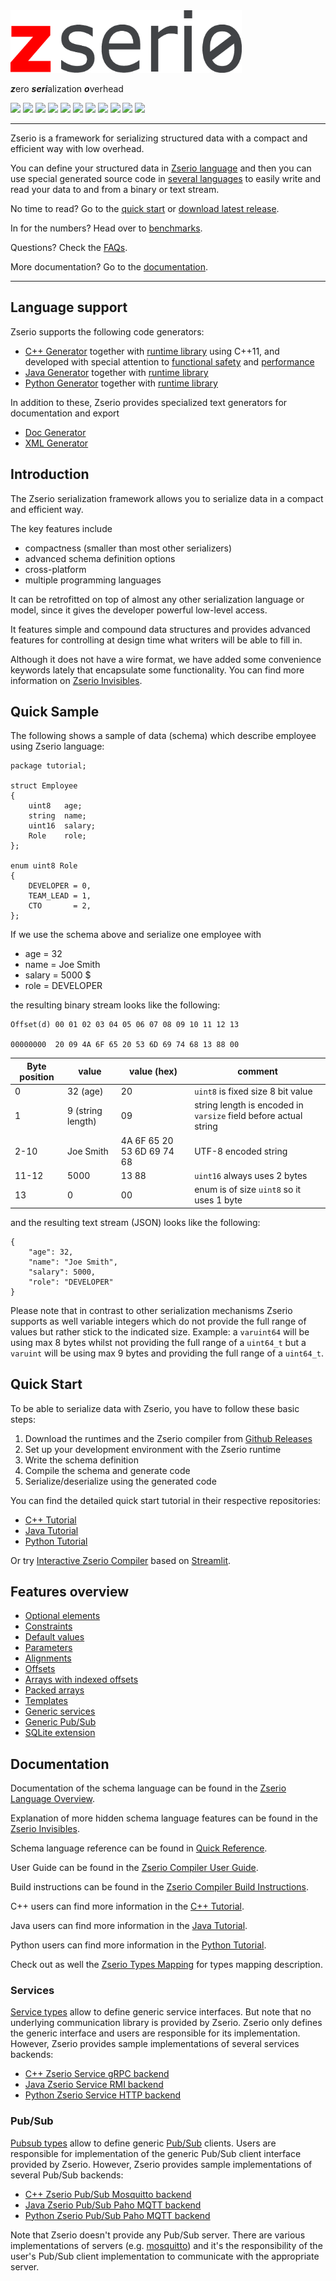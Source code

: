 <img src="doc/Zserio.png" height="100">

***z***ero ***seri***alization ***o***verhead

[![](https://github.com/ndsev/zserio/actions/workflows/build_linux.yml/badge.svg)](https://github.com/ndsev/zserio/actions/workflows/build_linux.yml)
[![](https://github.com/ndsev/zserio/actions/workflows/build_windows.yml/badge.svg)](https://github.com/ndsev/zserio/actions/workflows/build_windows.yml)
[![](https://img.shields.io/endpoint?url=https://zserio.org/doc/runtime/latest/cpp/coverage/clang/coverage_github_badge.json)](https://zserio.org/doc/runtime/latest/cpp/coverage/clang)
[![](https://img.shields.io/endpoint?url=https://zserio.org/doc/runtime/latest/java/coverage/coverage_github_badge.json)](https://zserio.org/doc/runtime/latest/java/coverage)
[![](https://img.shields.io/endpoint?url=https://zserio.org/doc/runtime/latest/python/coverage/coverage_github_badge.json)](https://zserio.org/doc/runtime/latest/python/coverage)
[![](https://img.shields.io/github/release-date/ndsev/zserio)](https://github.com/ndsev/zserio/releases/latest)
[![](https://img.shields.io/github/commits-since/ndsev/zserio/latest)](https://github.com/ndsev/zserio/commits/master)
[![](https://img.shields.io/github/commit-activity/m/ndsev/zserio)](https://github.com/ndsev/zserio/commits/master)
[![](https://img.shields.io/github/watchers/ndsev/zserio.svg)](https://github.com/ndsev/zserio/watchers)
[![](https://img.shields.io/github/forks/ndsev/zserio.svg)](https://github.com/ndsev/zserio/network/members)
[![](https://img.shields.io/github/stars/ndsev/zserio.svg?color=yellow)](https://github.com/ndsev/zserio/stargazers)

--------

Zserio is a framework for serializing structured data with a compact and efficient way with low overhead.

You can define your structured data in [Zserio language](doc/ZserioLanguageOverview.md) and then you can use
special generated source code in [several languages](#language-support) to easily write and read your data to and from a binary or
text stream.

No time to read? Go to the [quick start](#quick-start) or [download latest release](https://github.com/ndsev/zserio/releases/latest).

In for the numbers? Head over to [benchmarks](benchmarks/README.md).

Questions? Check the [FAQs](doc/FAQ.md).

More documentation? Go to the [documentation](#documentation).

--------

## Language support

Zserio supports the following code generators:

- [C++ Generator](compiler/extensions/cpp/README.md) together with [runtime library](https://zserio.org/doc/runtime/latest/cpp)
  using C++11, and developed with special attention to [functional safety](compiler/extensions/cpp/README.md#functional-safety)
  and [performance](https://github.com/ndsev/zserio-protobuf-benchmarks)
- [Java Generator](compiler/extensions/java/README.md) together with [runtime library](https://zserio.org/doc/runtime/latest/java)
- [Python Generator](compiler/extensions/python/README.md) together with [runtime library](https://zserio.org/doc/runtime/latest/python)

In addition to these, Zserio provides specialized text generators for documentation and export

- [Doc Generator](compiler/extensions/doc/README.md)
- [XML Generator](compiler/extensions/xml/README.md)

## Introduction

The Zserio serialization framework allows you to serialize data in a compact and efficient way.

The key features include

- compactness (smaller than most other serializers)
- advanced schema definition options
- cross-platform
- multiple programming languages

It can be retrofitted on top of almost any other serialization language or model, since it gives the developer
powerful low-level access.

It features simple and compound data structures and provides advanced features for controlling at design time
what writers will be able to fill in.

Although it does not have a wire format, we have added some convenience keywords lately that encapsulate some
functionality. You can find more information on [Zserio Invisibles](doc/ZserioInvisibles.md).

## Quick Sample

The following shows a sample of data (schema) which describe employee using Zserio language:

```
package tutorial;

struct Employee
{
    uint8   age;
    string  name;
    uint16  salary;
    Role    role;
};

enum uint8 Role
{
    DEVELOPER = 0,
    TEAM_LEAD = 1,
    CTO       = 2,
};
```

If we use the schema above and serialize one employee with

- age = 32
- name = Joe Smith
- salary = 5000 $
- role = DEVELOPER

the resulting binary stream looks like the following:

```
Offset(d) 00 01 02 03 04 05 06 07 08 09 10 11 12 13

00000000  20 09 4A 6F 65 20 53 6D 69 74 68 13 88 00
```

Byte position | value             | value (hex)                | comment
------------- | ----------------- | -------------------------- | -----------------------
0             | 32 (age)          | 20                         | `uint8` is fixed size 8 bit value
1             | 9 (string length) | 09                         | string length is encoded in `varsize` field before actual string
2-10          | Joe Smith         | 4A 6F 65 20 53 6D 69 74 68 | UTF-8 encoded string
11-12         | 5000              | 13 88                      | `uint16` always uses 2 bytes
13            | 0                 | 00                         | enum is of size `uint8` so it uses 1 byte

and the resulting text stream (JSON) looks like the following:

```
{
    "age": 32,
    "name": "Joe Smith",
    "salary": 5000,
    "role": "DEVELOPER"
}
```

Please note that in contrast to other serialization mechanisms Zserio supports as well variable integers which
do not provide the full range of values but rather stick to the indicated size. Example: a `varuint64` will be
using max 8 bytes whilst not providing the full range of a `uint64_t` but a `varuint` will be using max
9 bytes and providing the full range of a `uint64_t`.

## Quick Start

To be able to serialize data with Zserio, you have to follow these basic steps:

1. Download the runtimes and the Zserio compiler from [Github Releases](https://github.com/ndsev/zserio/releases/latest)
2. Set up your development environment with the Zserio runtime
3. Write the schema definition
4. Compile the schema and generate code
5. Serialize/deserialize using the generated code

You can find the detailed quick start tutorial in their respective repositories:

- [C++ Tutorial](https://github.com/ndsev/zserio-tutorial-cpp#zserio-c-quick-start-tutorial)
- [Java Tutorial](https://github.com/ndsev/zserio-tutorial-java#zserio-java-quick-start-tutorial)
- [Python Tutorial](https://github.com/ndsev/zserio-tutorial-python#zserio-python-quick-start-tutorial)

Or try [Interactive Zserio Compiler](https://share.streamlit.io/zserio-streamlit/zserio-streamlit/interactive_zserio.py)
based on [Streamlit](https://streamlit.io).

## Features overview

- [Optional elements](doc/ZserioLanguageOverview.md#optional-members)
- [Constraints](doc/ZserioLanguageOverview.md#constraints)
- [Default values](doc/ZserioLanguageOverview.md#default-values)
- [Parameters](doc/ZserioLanguageOverview.md#parameterized-types)
- [Alignments](doc/ZserioLanguageOverview.md#alignment)
- [Offsets](doc/ZserioLanguageOverview.md#offsets)
- [Arrays with indexed offsets](doc/ZserioLanguageOverview.md#indexed-offsets)
- [Packed arrays](doc/ZserioLanguageOverview.md#packed-arrays)
- [Templates](doc/ZserioLanguageOverview.md#templates)
- [Generic services](#services)
- [Generic Pub/Sub](#pubsub)
- [SQLite extension](doc/ZserioLanguageOverview.md#sqlite-extension)

## Documentation

Documentation of the schema language can be found in the
[Zserio Language Overview](doc/ZserioLanguageOverview.md).

Explanation of more hidden schema language features can be found in the
[Zserio Invisibles](doc/ZserioInvisibles.md).

Schema language reference can be found in [Quick Reference](doc/ZserioQuickReference.md).

User Guide can be found in the [Zserio Compiler User Guide](doc/ZserioUserGuide.md).

Build instructions can be found in the [Zserio Compiler Build Instructions](doc/ZserioBuildInstructions.md).

C++ users can find more information in the
[C++ Tutorial](https://github.com/ndsev/zserio-tutorial-cpp#zserio-c-quick-start-tutorial).

Java users can find more information in the
[Java Tutorial](https://github.com/ndsev/zserio-tutorial-java#zserio-java-quick-start-tutorial).

Python users can find more information in the
[Python Tutorial](https://github.com/ndsev/zserio-tutorial-python#zserio-python-quick-start-tutorial).

Check out as well the [Zserio Types Mapping](doc/ZserioTypesMapping.md) for types mapping description.

### Services

[Service types](doc/ZserioLanguageOverview.md#service-types) allow to define generic service interfaces.
But note that no underlying communication library is provided by Zserio. Zserio only defines the generic
interface and users are responsible for its implementation. However, Zserio provides sample implementations
of several services backends:
   * [C++ Zserio Service gRPC backend](https://github.com/ndsev/zserio-service-grpc-cpp)
   * [Java Zserio Service RMI backend](https://github.com/ndsev/zserio-service-rmi-java)
   * [Python Zserio Service HTTP backend](https://github.com/ndsev/zserio-service-http-python)

### Pub/Sub

[Pubsub types](doc/ZserioLanguageOverview.md#pubsub-types) allow to define generic
[Pub/Sub](https://en.wikipedia.org/wiki/Publish%E2%80%93subscribe_pattern) clients.
Users are responsible for implementation of the generic Pub/Sub client interface provided
by Zserio. However, Zserio provides sample implementations of several Pub/Sub backends:
   * [C++ Zserio Pub/Sub Mosquitto backend](https://github.com/ndsev/zserio-pubsub-mosquitto-cpp)
   * [Java Zserio Pub/Sub Paho MQTT backend](https://github.com/ndsev/zserio-pubsub-paho-mqtt-java)
   * [Python Zserio Pub/Sub Paho MQTT backend](https://github.com/ndsev/zserio-pubsub-paho-mqtt-python)

Note that Zserio doesn't provide any Pub/Sub server. There are various implementations of servers
(e.g. [mosquitto](https://github.com/eclipse/mosquitto)) and it's the responsibility of the user's Pub/Sub
client implementation to communicate with the appropriate server.
